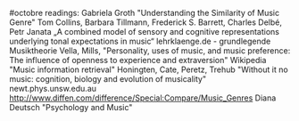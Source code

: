 #octobre
readings:
  Gabriela Groth "Understanding the Similarity of Music Genre"
  Tom Collins, Barbara Tillmann, Frederick S. Barrett, Charles Delbé, Petr Janata „A combined model of sensory and cognitive representations underlying tonal expectations in music“
  lehrklaenge.de - grundlegende Musiktheorie
  Vella, Mills,  "Personality, uses of music, and music preference: The influence of openness to experience and extraversion"
  Wikipedia "Music information retrieval"
  Honingten, Cate, Peretz, Trehub "Without it no music: cognition, biology and evolution of musicality"
  newt.phys.unsw.edu.au
  http://www.diffen.com/difference/Special:Compare/Music_Genres
  Diana Deutsch "Psychology and Music"
  
